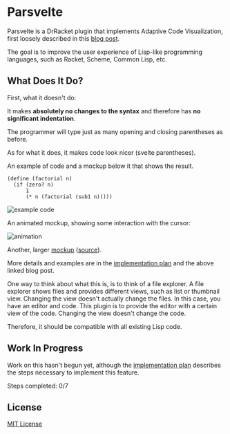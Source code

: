 # Parsvelte
Parsvelte is a DrRacket plugin that implements Adaptive Code Visualization, first loosely described in this [blog post](https://benhsz.github.io/my-answer-to-the-parenthesis-problem/). 

The goal is to improve the user experience of Lisp-like programming languages, such as Racket, Scheme, Common Lisp, etc.

## What Does It Do?
First, what it doesn't do: 

It makes __absolutely no changes to the syntax__ and therefore has __no significant indentation__.  

The programmer will type just as many opening and closing parentheses as before.  

As for what it does, it makes code look nicer (svelte parentheses).

An example of code and a mockup below it that shows the result.

```racket
(define (factorial n)
  (if (zero? n)
      1
      (* n (factorial (sub1 n)))))
```

![example code](https://benhsz.github.io/images/parsvelte/parsvelte.png)

An animated mockup, showing some interaction with the cursor:

![animation](https://benhsz.github.io/images/parsvelte/mouse-over.gif)

Another, larger [mockup](https://benhsz.github.io/images/parsvelte/repeat-pasta.png) 
([source](https://benchmarksgame-team.pages.debian.net/benchmarksgame/program/fasta-racket-3.html)).

More details and examples are in the [implementation plan](steps-to-implement.md) and the above linked blog post.

One way to think about what this is, is to think of a file explorer. A file explorer shows files and provides different views, such as list or thumbnail view. Changing the view doesn't actually change the files. In this case, you have an editor and code. This plugin is to provide the editor with a certain view of the code. Changing the view doesn't change the code.

Therefore, it should be compatible with all existing Lisp code.

## Work In Progress
Work on this hasn't begun yet, although the [implementation plan](steps-to-implement.md) describes the steps necessary to implement this feature.  

Steps completed: 0/7

## License
[MIT License](LICENSE)
